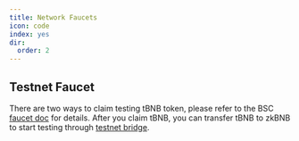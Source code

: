 ```yaml
---
title: Network Faucets
icon: code
index: yes
dir:
  order: 2
---
```



## Testnet Faucet

There are two ways to claim testing tBNB token, please refer to the BSC [faucet doc](https://docs.bnbchain.org/docs/bsc-faucet) for details. After you claim tBNB, you can transfer tBNB to zkBNB to start testing through [testnet bridge](https://zkbnb-testnet.bnbchain.org/wallet/bridge/deposit/token).





